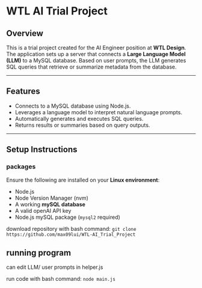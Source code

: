 # WTL AI Trial Project

## Overview

This is a trial project created for the AI Engineer position at **WTL Design**. The application sets up a server that connects a **Large Language Model (LLM)** to a MySQL database. Based on user prompts, the LLM generates SQL queries that retrieve or summarize metadata from the database.

---

## Features

- Connects to a MySQL database using Node.js.
- Leverages a language model to interpret natural language prompts.
- Automatically generates and executes SQL queries.
- Returns results or summaries based on query outputs.

---

## Setup Instructions

### packages

Ensure the following are installed on your **Linux environment**:

- Node.js
- Node Version Manager (nvm)
- A working **mySQL database**
- A valid openAI API key
- Node.js mySQL package (`mysql2` required)

download repository with bash command:
```git clone https://github.com/max09lui/WTL-AI_Trial_Project```

## running program

can edit LLM/ user prompts in helper.js

run code with bash command:
```node main.js```


